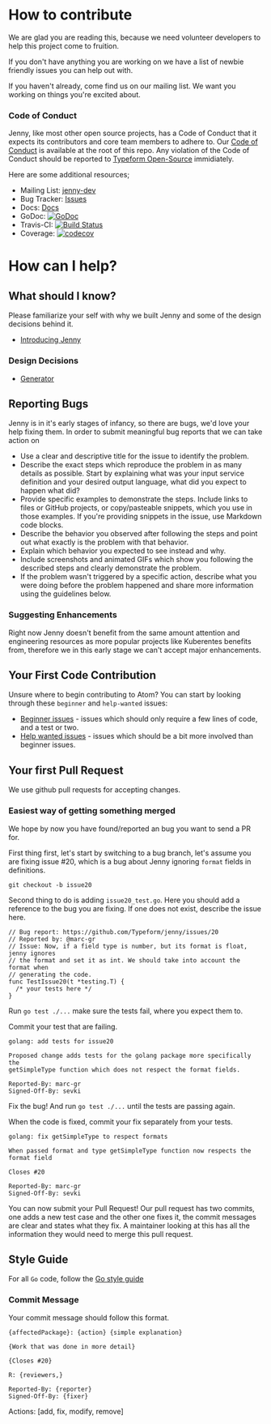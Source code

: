 # How to contribute

We are glad you are reading this, because we need volunteer developers to help
this project come to fruition.

If you don't have anything you are working on we have a list of newbie friendly
issues you can help out with.

If you haven't already, come find us on our mailing list. We want you working on
things you're excited about.

### Code of Conduct

Jenny, like most other open source projects, has a Code of Conduct that it
expects its contributors and core team members to adhere to. Our
[Code of Conduct](https://github.com/Typeform/jenny/blob/master/CODE_OF_CONDUCT.md)
is available at the root of this repo. Any violation of the Code of Conduct
should be reported to
[Typeform Open-Source](https://open-source.typeform.com/to/xYAH1q) immidiately.

Here are some additional resources;

* Mailing List: [jenny-dev](https://groups.google.com/forum/#!forum/jenny-dev)
* Bug Tracker: [Issues](https://github.com/typeform/jenny/issues)
* Docs: [Docs](https://github.com/Typeform/jenny/tree/master/docs)
* GoDoc:
  [![GoDoc](https://godoc.org/github.com/Typeform/jenny?status.svg)](https://godoc.org/github.com/Typeform/jenny)
* Travis-CI:
  [![Build Status](https://travis-ci.org/Typeform/jenny.svg?branch=master)](https://travis-ci.org/Typeform/jenny)
* Coverage:
  [![codecov](https://codecov.io/gh/Typeform/jenny/branch/master/graph/badge.svg)](https://codecov.io/gh/Typeform/jenny)

# How can I help?

## What should I know?

Please familiarize your self with why we built Jenny and some of the design
decisions behind it.

* [Introducing Jenny](https://ffbyt.es/YULg)

### Design Decisions

* [Generator](https://github.com/Typeform/jenny/blob/master/docs/generator.md)

## Reporting Bugs

Jenny is in it's early stages of infancy, so there are bugs, we'd love your help
fixing them. In order to submit meaningful bug reports that we can take action
on

* Use a clear and descriptive title for the issue to identify the problem.
* Describe the exact steps which reproduce the problem in as many details as
  possible. Start by explaining what was your input service definition and your
  desired output language, what did you expect to happen what did?
* Provide specific examples to demonstrate the steps. Include links to files or
  GitHub projects, or copy/pasteable snippets, which you use in those examples.
  If you're providing snippets in the issue, use Markdown code blocks.
* Describe the behavior you observed after following the steps and point out
  what exactly is the problem with that behavior.
* Explain which behavior you expected to see instead and why.
* Include screenshots and animated GIFs which show you following the described
  steps and clearly demonstrate the problem.
* If the problem wasn't triggered by a specific action, describe what you were
  doing before the problem happened and share more information using the
  guidelines below.

### Suggesting Enhancements

Right now Jenny doesn't benefit from the same amount attention and engineering
resources as more popular projects like Kuberentes benefits from, therefore we
in this early stage we can't accept major enhancements.

## Your First Code Contribution

Unsure where to begin contributing to Atom? You can start by looking through
these `beginner` and `help-wanted` issues:

* [Beginner issues](https://github.com/Typeform/jenny/labels/beginner) - issues
  which should only require a few lines of code, and a test or two.
* [Help wanted issues](https://github.com/Typeform/jenny/labels/help%20wanted) -
  issues which should be a bit more involved than beginner issues.

## Your first Pull Request

We use github pull requests for accepting changes.

### Easiest way of getting something merged

We hope by now you have found/reported an bug you want to send a PR for.

First thing first, let's start by switching to a bug branch, let's assume you
are fixing issue #20, which is a bug about Jenny ignoring `format` fields in
definitions.

```
git checkout -b issue20
```

Second thing to do is adding `issue20_test.go`. Here you should add a reference
to the bug you are fixing. If one does not exist, describe the issue here.

```golang
// Bug report: https://github.com/Typeform/jenny/issues/20
// Reported by: @marc-gr
// Issue: Now, if a field type is number, but its format is float, jenny ignores
// the format and set it as int. We should take into account the format when
// generating the code.
func TestIssue20(t *testing.T) {
  /* your tests here */
}
```

Run `go test ./...` make sure the tests fail, where you expect them to.

Commit your test that are failing.

```
golang: add tests for issue20

Proposed change adds tests for the golang package more specifically the
getSimpleType function which does not respect the format fields.

Reported-By: marc-gr
Signed-Off-By: sevki
```

Fix the bug! And run `go test ./...` until the tests are passing again.

When the code is fixed, commit your fix separately from your tests.

```
golang: fix getSimpleType to respect formats

When passed format and type getSimpleType function now respects the format field

Closes #20

Reported-By: marc-gr
Signed-Off-By: sevki
```

You can now submit your Pull Request! Our pull request has two commits, one adds
a new test case and the other one fixes it, the commit messages are clear and
states what they fix. A maintainer looking at this has all the information they
would need to merge this pull request.

## Style Guide

For all `Go` code, follow the
[Go style guide](https://github.com/golang/go/wiki/Style)

### Commit Message

Your commit message should follow this format.

```
{affectedPackage}: {action} {simple explanation}

{Work that was done in more detail}

{Closes #20}

R: {reviewers,}

Reported-By: {reporter}
Signed-Off-By: {fixer}
```

Actions: [add, fix, modify, remove]
